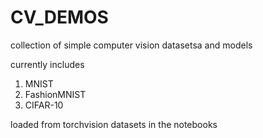 # CV_DEMOS

collection of simple computer vision datasetsa and models

currently includes 
1. MNIST
2. FashionMNIST
3. CIFAR-10

loaded from torchvision datasets in the notebooks



